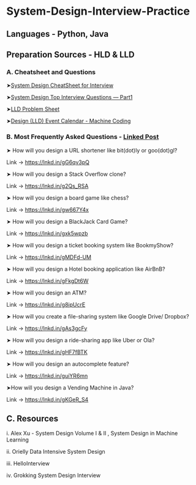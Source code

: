 # System-Design-Interview-Practice


## Languages - Python, Java


## Preparation Sources - HLD & LLD


### A. Cheatsheet and Questions

➤<a href="https://medium.com/javarevisited/system-design-cheatsheet-4607e716db5a">System Design CheatSheet for Interview </a> 

➤<a href="https://medium.com/javarevisited/system-design-top-interview-questions-part1-4b972e8c28e7">System Design Top Interview Questions — Part1</a>

➤<a href="https://www.lldcoding.com/lld-problems-sheet">LLD Problem Sheet</a>

➤<a href="https://www.lldcoding.com/design-lld-event-calendar-machine-coding">Design (LLD) Event Calendar - Machine Coding </a>


### B. Most Frequently Asked Questions - <a href= "https://www.linkedin.com/posts/sumitlad_if-i-was-hiring-you-as-a-software-engineer-activity-7302035254523961345-3s0G/?utm_source=share&utm_medium=member_android&rcm=ACoAAB-LC_YBv39VL2U6bWOaO6RahWzXg0lsjiY">Linked Post</a>

➤ How will you design a URL shortener like bit(dot)ly or goo(dot)gl?

Link → https://lnkd.in/gG6qv3pQ

➤ How will you design a Stack Overflow clone?

Link → https://lnkd.in/g2Qs_RSA

➤ How will you design a board game like chess?

Link → https://lnkd.in/gw667Y4x

➤ How will you design a BlackJack Card Game?

Link → https://lnkd.in/gxk5wpzb

➤ How will you design a ticket booking system like BookmyShow?

Link → https://lnkd.in/gMDFd-UM

➤ How will you design a Hotel booking application like AirBnB?

Link → https://lnkd.in/gFkgDt6W

➤ How will you design an ATM?

Link → https://lnkd.in/g8ipUcrE

➤ How will you create a file-sharing system like Google Drive/ Dropbox?

Link → https://lnkd.in/gAs3gcFy

➤ How will you design a ride-sharing app like Uber or Ola?

Link → https://lnkd.in/gHF7fBTK

➤ How will you design an autocomplete feature?

Link → https://lnkd.in/guiYR6mn

➤How will you design a Vending Machine in Java?

Link → https://lnkd.in/gKGeR_S4



## C. Resources

i. Alex Xu - System Design Volume I & II , System Design in Machine Learning 

ii. Orielly Data Intensive System Design

iii. HelloInterview

iv.  Grokking System Design Interview






